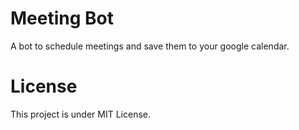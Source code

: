 # Meeting Bot
A bot to schedule meetings and save them to your google calendar.

# License
This project is under MIT License.